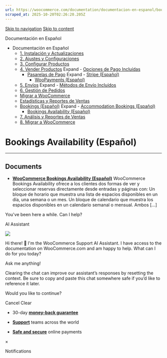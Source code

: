 ```yaml
---
url: https://woocommerce.com/documentation/documentacion-en-espanol/bookings-espanol/bookings-availability-espanol
scraped_at: 2025-10-20T02:26:20.205Z
---
```


[Skip to navigation](https://woocommerce.com/documentation/documentacion-en-espanol/bookings-espanol/bookings-availability-espanol/#main-navigation) [Skip to content](https://woocommerce.com/documentation/documentacion-en-espanol/bookings-espanol/bookings-availability-espanol/#page)

Documentación en Español

- Documentación en Español
  - [1\. Instalación y Actualizaciones](https://woocommerce.com/documentation/documentacion-en-espanol/instalacion-y-actualizaciones/ "1. Instalación y Actualizaciones")
  - [2\. Ajustes y Configuraciones](https://woocommerce.com/documentation/documentacion-en-espanol/ajustes-y-configuraciones/ "2. Ajustes y Configuraciones")
  - [3\. Configurar Productos](https://woocommerce.com/documentation/documentacion-en-espanol/configurar-productos/ "3. Configurar Productos")
  - [4\. Vender Productos](https://woocommerce.com/documentation/documentacion-en-espanol/vender-productos/ "4. Vender Productos") Expand    - [Opciones de Pago Incluídas](https://woocommerce.com/documentation/documentacion-en-espanol/vender-productos/opciones-de-pago-incluidas/ "Opciones de Pago Incluídas")
    - [Pasarelas de Pago](https://woocommerce.com/documentation/documentacion-en-espanol/vender-productos/pasarelas-de-pago/ "Pasarelas de Pago") Expand      - [Stripe (Español)](https://woocommerce.com/documentation/documentacion-en-espanol/vender-productos/pasarelas-de-pago/stripe-espanol/ "Stripe (Español)")
      - [WooPayments (Español)](https://woocommerce.com/documentation/documentacion-en-espanol/vender-productos/pasarelas-de-pago/woopayments-espanol/ "WooPayments (Español)")
  - [5\. Envíos](https://woocommerce.com/documentation/documentacion-en-espanol/envios/ "5. Envíos") Expand    - [Métodos de Envío Incluídos](https://woocommerce.com/documentation/documentacion-en-espanol/envios/metodos-de-envio-incluidos/ "Métodos de Envío Incluídos")
  - [6\. Gestión de Pedidos](https://woocommerce.com/documentation/documentacion-en-espanol/gestion-de-pedidos/ "6. Gestión de Pedidos")
  - [Migrar a WooCommerce](https://woocommerce.com/documentation/documentacion-en-espanol/migrar-a-woocommerce/ "Migrar a WooCommerce")
  - [Estadísticas y Reportes de Ventas](https://woocommerce.com/documentation/documentacion-en-espanol/estadisticas-y-reportes-de-ventas/ "Estadísticas y Reportes de Ventas")
  - [Bookings (Español)](https://woocommerce.com/documentation/documentacion-en-espanol/bookings-espanol/ "Bookings (Español)") Expand    - [Accommodation Bookings (Español)](https://woocommerce.com/documentation/documentacion-en-espanol/bookings-espanol/accommodation-bookings-espanol/ "Accommodation Bookings (Español)")
    - [Bookings Availability (Español)](https://woocommerce.com/documentation/documentacion-en-espanol/bookings-espanol/bookings-availability-espanol/ "Bookings Availability (Español)")
  - [7\. Análisis y Reportes de Ventas](https://woocommerce.com/documentation/documentacion-en-espanol/analisis-y-reportes-de-ventas/ "7. Análisis y Reportes de Ventas")
  - [8\. Migrar a WooCommerce](https://woocommerce.com/documentation/documentacion-en-espanol/migrar-a-woocommerce-documentacion-en-espanol/ "8. Migrar a WooCommerce")

# Bookings Availability (Español)

* * *

## Documents

- [**WooCommerce Bookings Availability (Español)**](https://woocommerce.com/document/woocommerce-bookings-availability-espanol/)
WooCommerce Bookings Availability ofrece a los clientes dos formas de ver y seleccionar reservas directamente desde entradas y páginas con: Un bloque de horario que muestra una lista de espacios disponibles en un día, una semana o un mes. Un bloque de calendario que muestra los espacios disponibles en un calendario semanal o mensual. Ambos \[…\]


You've been here a while. Can I help?

AI Assistant

![](https://woocommerce.com/wp-content/themes/woo/images/svg/support-chat-bot-avatar.svg)

Hi there! 👋 I'm the WooCommerce Support AI Assistant. I have access to the documentation on WooCommerce.com and am happy to help. What can I do for you today?

Ask me anything!

Clearing the chat can improve our assistant’s responses by resetting the context. Be sure to copy and paste this chat somewhere safe if you’d like to reference it later.

Would you like to continue?

Cancel
Clear

- 30-day **[money-back guarantee](https://woocommerce.com/refund-policy/)**

- **[Support](https://woocommerce.com/docs/)**
teams across the world

- **[Safe and secure](https://woocommerce.com/products/woopayments/)**
online payments

×

Notifications